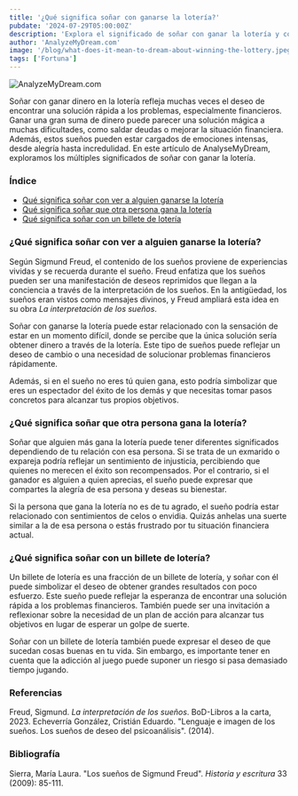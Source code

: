 ```yaml
---
title: '¿Qué significa soñar con ganarse la lotería?'
pubdate: '2024-07-29T05:00:00Z'
description: 'Explora el significado de soñar con ganar la lotería y cómo estos sueños pueden reflejar tus deseos, emociones y expectativas en la vida.'
author: 'AnalyzeMyDream.com'
image: '/blog/what-does-it-mean-to-dream-about-winning-the-lottery.jpeg'
tags: ['Fortuna']
---
```


![AnalyzeMyDream.com](/blog/what-does-it-mean-to-dream-about-winning-the-lottery.jpeg)

Soñar con ganar dinero en la lotería refleja muchas veces el deseo de encontrar una solución rápida a los problemas, especialmente financieros. Ganar una gran suma de dinero puede parecer una solución mágica a muchas dificultades, como saldar deudas o mejorar la situación financiera. Además, estos sueños pueden estar cargados de emociones intensas, desde alegría hasta incredulidad. En este artículo de AnalyseMyDream, exploramos los múltiples significados de soñar con ganar la lotería.

### Índice

- [Qué significa soñar con ver a alguien ganarse la lotería](#que-significa-soñar-con-ver-ganarse-la-loteria)
- [Qué significa soñar que otra persona gana la lotería](#que-significa-soñar-que-otra-gana-la-loteria)
- [Qué significa soñar con un billete de lotería](#que-significa-soñar-con-un-billete-de-loteria)


### ¿Qué significa soñar con ver a alguien ganarse la lotería?

Según Sigmund Freud, el contenido de los sueños proviene de experiencias vividas y se recuerda durante el sueño. Freud enfatiza que los sueños pueden ser una manifestación de deseos reprimidos que llegan a la conciencia a través de la interpretación de los sueños. En la antigüedad, los sueños eran vistos como mensajes divinos, y Freud ampliará esta idea en su obra *La interpretación de los sueños*.

Soñar con ganarse la lotería puede estar relacionado con la sensación de estar en un momento difícil, donde se percibe que la única solución sería obtener dinero a través de la lotería. Este tipo de sueños puede reflejar un deseo de cambio o una necesidad de solucionar problemas financieros rápidamente. 

Además, si en el sueño no eres tú quien gana, esto podría simbolizar que eres un espectador del éxito de los demás y que necesitas tomar pasos concretos para alcanzar tus propios objetivos. 

### ¿Qué significa soñar que otra persona gana la lotería?

Soñar que alguien más gana la lotería puede tener diferentes significados dependiendo de tu relación con esa persona. Si se trata de un exmarido o expareja podría reflejar un sentimiento de injusticia, percibiendo que quienes no merecen el éxito son recompensados. Por el contrario, si el ganador es alguien a quien aprecias, el sueño puede expresar que compartes la alegría de esa persona y deseas su bienestar. 

Si la persona que gana la lotería no es de tu agrado, el sueño podría estar relacionado con sentimientos de celos o envidia. Quizás anhelas una suerte similar a la de esa persona o estás frustrado por tu situación financiera actual.

### ¿Qué significa soñar con un billete de lotería?

Un billete de lotería es una fracción de un billete de lotería, y soñar con él puede simbolizar el deseo de obtener grandes resultados con poco esfuerzo. Este sueño puede reflejar la esperanza de encontrar una solución rápida a los problemas financieros. También puede ser una invitación a reflexionar sobre la necesidad de un plan de acción para alcanzar tus objetivos en lugar de esperar un golpe de suerte.

Soñar con un billete de lotería también puede expresar el deseo de que sucedan cosas buenas en tu vida. Sin embargo, es importante tener en cuenta que la adicción al juego puede suponer un riesgo si pasa demasiado tiempo jugando.


### Referencias

Freud, Sigmund. *La interpretación de los sueños*. BoD-Libros a la carta, 2023. 
Echeverría González, Cristián Eduardo. "Lenguaje e imagen de los sueños. Los sueños de deseo del psicoanálisis". (2014).

### Bibliografía

Sierra, María Laura. "Los sueños de Sigmund Freud". *Historia y escritura* 33 (2009): 85-111.